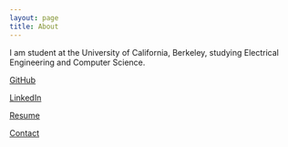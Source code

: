 ```yaml
---
layout: page
title: About
---
```


I am student at the University of California, Berkeley, studying Electrical Engineering and Computer Science.

[GitHub](https://github.com/sidharthgoel/)

[LinkedIn](https://linkedin.com/in/sidharthgoel)

[Resume](/assets/resume.pdf)

[Contact](mailto:me@sidharthgoel.com)